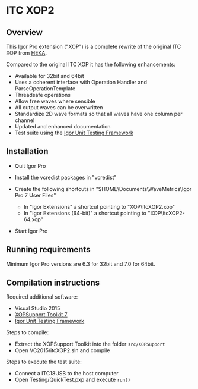 # ITC XOP2

## Overview

This Igor Pro extension ("XOP") is a complete rewrite of the original ITC XOP
from [HEKA](http://heka.com/downloads/downloads_main.html#down_xops).

Compared to the original ITC XOP it has the following enhancements:

  - Available for 32bit and 64bit
  - Uses a coherent interface with Operation Handler and
    ParseOperationTemplate
  - Threadsafe operations
  - Allow free waves where sensible
  - All output waves can be overwritten
  - Standardize 2D wave formats so that all waves have one column
    per channel
  - Updated and enhanced documentation
  - Test suite using the [Igor Unit Testing Framework](http://www.igorexchange.com/project/unitTesting)

## Installation

- Quit Igor Pro
- Install the vcredist packages in "vcredist"
- Create the following shortcuts in "$HOME\\Documents\\WaveMetrics\\Igor Pro 7 User Files"

  - In "Igor Extensions" a shortcut pointing to "XOP\itcXOP2.xop"
  - In "Igor Extensions (64-bit)" a shortcut pointing to "XOP\itcXOP2-64.xop"

- Start Igor Pro

## Running requirements
Minimum Igor Pro versions are 6.3 for 32bit and 7.0 for 64bit.

## Compilation instructions

Required additional software:

- Visual Studio 2015
- [XOPSupport Toolkit 7](https://www.wavemetrics.com/products/xoptoolkit/xoptoolkit.htm)
- [Igor Unit Testing Framework](http://www.igorexchange.com/project/unitTesting)

Steps to compile:

- Extract the XOPSupport Toolkit into the folder `src/XOPSupport`
- Open VC2015/itcXOP2.sln and compile

Steps to execute the test suite:

- Connect a ITC18USB to the host computer
- Open Testing/QuickTest.pxp and execute `run()`
